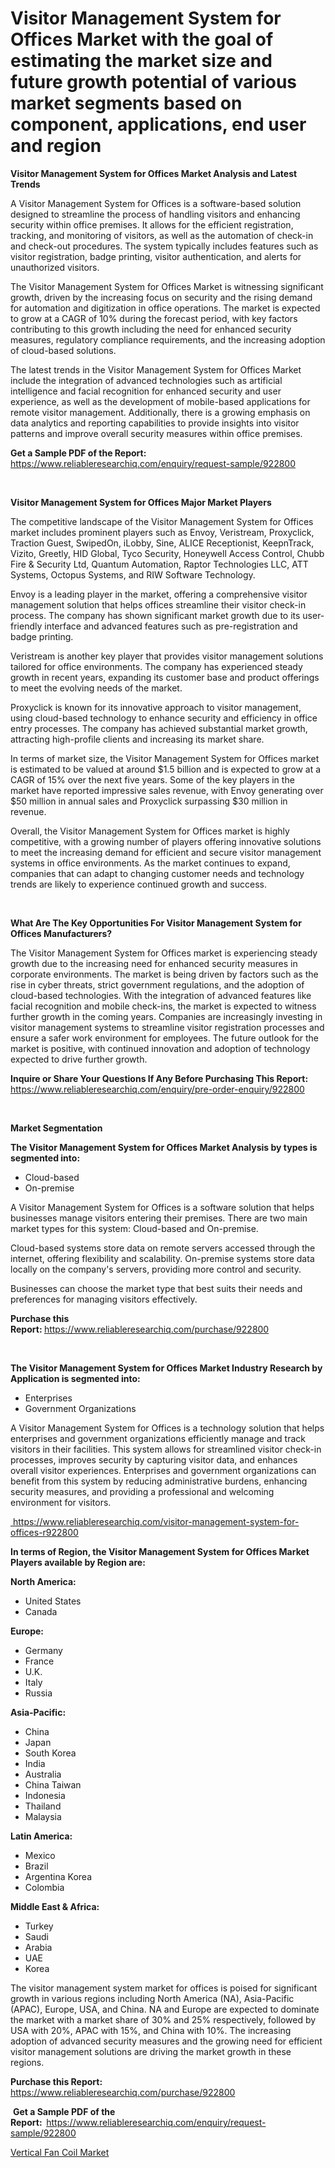 <p><h1>Visitor Management System for Offices Market with the goal of estimating the market size and future growth potential of various market segments based on component, applications, end user and region</h1></p><p><strong>Visitor Management System for Offices Market Analysis and Latest Trends</strong></p>
<p><p>A Visitor Management System for Offices is a software-based solution designed to streamline the process of handling visitors and enhancing security within office premises. It allows for the efficient registration, tracking, and monitoring of visitors, as well as the automation of check-in and check-out procedures. The system typically includes features such as visitor registration, badge printing, visitor authentication, and alerts for unauthorized visitors.</p><p>The Visitor Management System for Offices Market is witnessing significant growth, driven by the increasing focus on security and the rising demand for automation and digitization in office operations. The market is expected to grow at a CAGR of 10% during the forecast period, with key factors contributing to this growth including the need for enhanced security measures, regulatory compliance requirements, and the increasing adoption of cloud-based solutions.</p><p>The latest trends in the Visitor Management System for Offices Market include the integration of advanced technologies such as artificial intelligence and facial recognition for enhanced security and user experience, as well as the development of mobile-based applications for remote visitor management. Additionally, there is a growing emphasis on data analytics and reporting capabilities to provide insights into visitor patterns and improve overall security measures within office premises.</p></p>
<p><strong>Get a Sample PDF of the Report:&nbsp;</strong> <a href="https://www.reliableresearchiq.com/enquiry/request-sample/922800">https://www.reliableresearchiq.com/enquiry/request-sample/922800</a></p>
<p>&nbsp;</p>
<p><strong>Visitor Management System for Offices Major Market Players</strong></p>
<p><p>The competitive landscape of the Visitor Management System for Offices market includes prominent players such as Envoy, Veristream, Proxyclick, Traction Guest, SwipedOn, iLobby, Sine, ALICE Receptionist, KeepnTrack, Vizito, Greetly, HID Global, Tyco Security, Honeywell Access Control, Chubb Fire & Security Ltd, Quantum Automation, Raptor Technologies LLC, ATT Systems, Octopus Systems, and RIW Software Technology.</p><p>Envoy is a leading player in the market, offering a comprehensive visitor management solution that helps offices streamline their visitor check-in process. The company has shown significant market growth due to its user-friendly interface and advanced features such as pre-registration and badge printing.</p><p>Veristream is another key player that provides visitor management solutions tailored for office environments. The company has experienced steady growth in recent years, expanding its customer base and product offerings to meet the evolving needs of the market.</p><p>Proxyclick is known for its innovative approach to visitor management, using cloud-based technology to enhance security and efficiency in office entry processes. The company has achieved substantial market growth, attracting high-profile clients and increasing its market share.</p><p>In terms of market size, the Visitor Management System for Offices market is estimated to be valued at around $1.5 billion and is expected to grow at a CAGR of 15% over the next five years. Some of the key players in the market have reported impressive sales revenue, with Envoy generating over $50 million in annual sales and Proxyclick surpassing $30 million in revenue.</p><p>Overall, the Visitor Management System for Offices market is highly competitive, with a growing number of players offering innovative solutions to meet the increasing demand for efficient and secure visitor management systems in office environments. As the market continues to expand, companies that can adapt to changing customer needs and technology trends are likely to experience continued growth and success.</p></p>
<p>&nbsp;</p>
<p><strong>What Are The Key Opportunities For Visitor Management System for Offices Manufacturers?</strong></p>
<p><p>The Visitor Management System for Offices market is experiencing steady growth due to the increasing need for enhanced security measures in corporate environments. The market is being driven by factors such as the rise in cyber threats, strict government regulations, and the adoption of cloud-based technologies. With the integration of advanced features like facial recognition and mobile check-ins, the market is expected to witness further growth in the coming years. Companies are increasingly investing in visitor management systems to streamline visitor registration processes and ensure a safer work environment for employees. The future outlook for the market is positive, with continued innovation and adoption of technology expected to drive further growth.</p></p>
<p><strong>Inquire or Share Your Questions If Any Before Purchasing This Report:</strong> <a href="https://www.reliableresearchiq.com/enquiry/pre-order-enquiry/922800">https://www.reliableresearchiq.com/enquiry/pre-order-enquiry/922800</a></p>
<p>&nbsp;</p>
<p><strong>Market Segmentation</strong></p>
<p><strong>The Visitor Management System for Offices Market Analysis by types is segmented into:</strong></p>
<p><ul><li>Cloud-based</li><li>On-premise</li></ul></p>
<p><p>A Visitor Management System for Offices is a software solution that helps businesses manage visitors entering their premises. There are two main market types for this system: Cloud-based and On-premise. </p><p>Cloud-based systems store data on remote servers accessed through the internet, offering flexibility and scalability. On-premise systems store data locally on the company's servers, providing more control and security. </p><p>Businesses can choose the market type that best suits their needs and preferences for managing visitors effectively.</p></p>
<p><strong>Purchase this Report:&nbsp;</strong><a href="https://www.reliableresearchiq.com/purchase/922800">https://www.reliableresearchiq.com/purchase/922800</a></p>
<p>&nbsp;</p>
<p><strong>The Visitor Management System for Offices Market Industry Research by Application is segmented into:</strong></p>
<p><ul><li>Enterprises</li><li>Government Organizations</li></ul></p>
<p><p>A Visitor Management System for Offices is a technology solution that helps enterprises and government organizations efficiently manage and track visitors in their facilities. This system allows for streamlined visitor check-in processes, improves security by capturing visitor data, and enhances overall visitor experiences. Enterprises and government organizations can benefit from this system by reducing administrative burdens, enhancing security measures, and providing a professional and welcoming environment for visitors.</p></p>
<p><a href="https://www.reliableresearchiq.com/visitor-management-system-for-offices-r922800">&nbsp;https://www.reliableresearchiq.com/visitor-management-system-for-offices-r922800</a></p>
<p><strong>In terms of Region, the Visitor Management System for Offices Market Players available by Region are:</strong></p>
<p>
    <p> <strong> North America: </strong>
        <ul>
            <li>United States</li>
            <li>Canada</li>
        </ul>
        </p> 
    <p> <strong> Europe: </strong>
        <ul>
            <li>Germany</li>
            <li>France</li>
            <li>U.K.</li>
            <li>Italy</li>
            <li>Russia</li>
        </ul>
        </p> 
    <p> <strong> Asia-Pacific: </strong>
        <ul>
            <li>China</li>
            <li>Japan</li>
            <li>South Korea</li>
            <li>India</li>
            <li>Australia</li>
            <li>China Taiwan</li>
            <li>Indonesia</li>
            <li>Thailand</li>
            <li>Malaysia</li>
        </ul>
        </p> 
    <p> <strong> Latin America: </strong>
        <ul>
            <li>Mexico</li>
            <li>Brazil</li>
            <li>Argentina Korea</li>
            <li>Colombia</li>
        </ul>
        </p> 
    <p> <strong> Middle East & Africa: </strong>
        <ul>
            <li>Turkey</li>
            <li>Saudi</li>
            <li>Arabia</li>
            <li>UAE</li>
            <li>Korea</li>
        </ul>
    </p>
    </p>
<p><p>The visitor management system market for offices is poised for significant growth in various regions including North America (NA), Asia-Pacific (APAC), Europe, USA, and China. NA and Europe are expected to dominate the market with a market share of 30% and 25% respectively, followed by USA with 20%, APAC with 15%, and China with 10%. The increasing adoption of advanced security measures and the growing need for efficient visitor management solutions are driving the market growth in these regions.</p></p>
<p><strong>Purchase this Report: </strong><a href="https://www.reliableresearchiq.com/purchase/922800">https://www.reliableresearchiq.com/purchase/922800</a></p>
<p>&nbsp;<strong>Get a Sample PDF of the Report:&nbsp;&nbsp;</strong><a href="https://www.reliableresearchiq.com/enquiry/request-sample/922800">https://www.reliableresearchiq.com/enquiry/request-sample/922800</a></p>
<p><strong></strong></p>
<p><p><a href="https://medium.com/@samirmayert67/vertical-fan-coil-market-emerging-trends-and-future-prospects-for-period-from-2024-to-2031-cb01d9bcb425">Vertical Fan Coil Market</a></p></p>